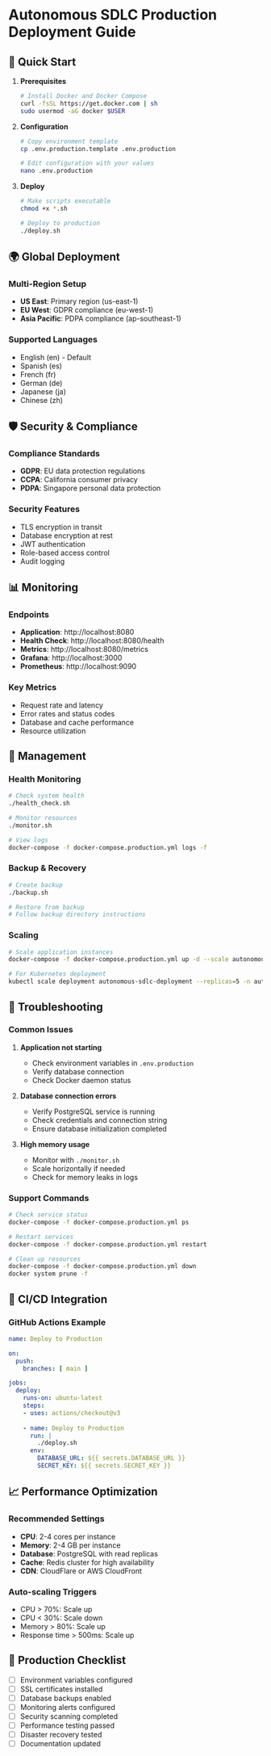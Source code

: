 # Autonomous SDLC Production Deployment Guide

## 🚀 Quick Start

1. **Prerequisites**
   ```bash
   # Install Docker and Docker Compose
   curl -fsSL https://get.docker.com | sh
   sudo usermod -aG docker $USER
   ```

2. **Configuration**
   ```bash
   # Copy environment template
   cp .env.production.template .env.production
   
   # Edit configuration with your values
   nano .env.production
   ```

3. **Deploy**
   ```bash
   # Make scripts executable
   chmod +x *.sh
   
   # Deploy to production
   ./deploy.sh
   ```

## 🌍 Global Deployment

### Multi-Region Setup
- **US East**: Primary region (us-east-1)
- **EU West**: GDPR compliance (eu-west-1)  
- **Asia Pacific**: PDPA compliance (ap-southeast-1)

### Supported Languages
- English (en) - Default
- Spanish (es)
- French (fr)
- German (de)
- Japanese (ja)
- Chinese (zh)

## 🛡️ Security & Compliance

### Compliance Standards
- **GDPR**: EU data protection regulations
- **CCPA**: California consumer privacy
- **PDPA**: Singapore personal data protection

### Security Features
- TLS encryption in transit
- Database encryption at rest
- JWT authentication
- Role-based access control
- Audit logging

## 📊 Monitoring

### Endpoints
- **Application**: http://localhost:8080
- **Health Check**: http://localhost:8080/health
- **Metrics**: http://localhost:8080/metrics
- **Grafana**: http://localhost:3000
- **Prometheus**: http://localhost:9090

### Key Metrics
- Request rate and latency
- Error rates and status codes
- Database and cache performance
- Resource utilization

## 🔧 Management

### Health Monitoring
```bash
# Check system health
./health_check.sh

# Monitor resources
./monitor.sh

# View logs
docker-compose -f docker-compose.production.yml logs -f
```

### Backup & Recovery
```bash
# Create backup
./backup.sh

# Restore from backup
# Follow backup directory instructions
```

### Scaling
```bash
# Scale application instances
docker-compose -f docker-compose.production.yml up -d --scale autonomous-sdlc=5

# For Kubernetes deployment
kubectl scale deployment autonomous-sdlc-deployment --replicas=5 -n autonomous-sdlc
```

## 🚨 Troubleshooting

### Common Issues

1. **Application not starting**
   - Check environment variables in `.env.production`
   - Verify database connection
   - Check Docker daemon status

2. **Database connection errors**
   - Verify PostgreSQL service is running
   - Check credentials and connection string
   - Ensure database initialization completed

3. **High memory usage**
   - Monitor with `./monitor.sh`
   - Scale horizontally if needed
   - Check for memory leaks in logs

### Support Commands
```bash
# Check service status
docker-compose -f docker-compose.production.yml ps

# Restart services
docker-compose -f docker-compose.production.yml restart

# Clean up resources
docker-compose -f docker-compose.production.yml down
docker system prune -f
```

## 🔄 CI/CD Integration

### GitHub Actions Example
```yaml
name: Deploy to Production

on:
  push:
    branches: [ main ]

jobs:
  deploy:
    runs-on: ubuntu-latest
    steps:
    - uses: actions/checkout@v3
    
    - name: Deploy to Production
      run: |
        ./deploy.sh
      env:
        DATABASE_URL: ${{ secrets.DATABASE_URL }}
        SECRET_KEY: ${{ secrets.SECRET_KEY }}
```

## 📈 Performance Optimization

### Recommended Settings
- **CPU**: 2-4 cores per instance
- **Memory**: 2-4 GB per instance
- **Database**: PostgreSQL with read replicas
- **Cache**: Redis cluster for high availability
- **CDN**: CloudFlare or AWS CloudFront

### Auto-scaling Triggers
- CPU > 70%: Scale up
- CPU < 30%: Scale down
- Memory > 80%: Scale up
- Response time > 500ms: Scale up

## 🌟 Production Checklist

- [ ] Environment variables configured
- [ ] SSL certificates installed
- [ ] Database backups enabled
- [ ] Monitoring alerts configured
- [ ] Security scanning completed
- [ ] Performance testing passed
- [ ] Disaster recovery tested
- [ ] Documentation updated
